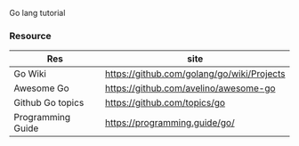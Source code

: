 
Go lang tutorial

### Resource
Res|site
---|----
Go Wiki|https://github.com/golang/go/wiki/Projects
Awesome Go|https://github.com/avelino/awesome-go
Github Go topics|https://github.com/topics/go
Programming Guide | https://programming.guide/go/
